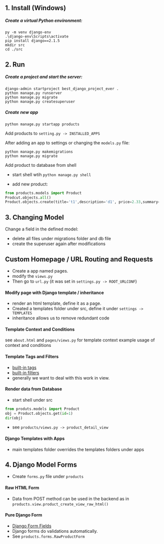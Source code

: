 ## 1. Install (Windows)

##### Create a virtual Python environment:
```
py -m venv django-env
.\django-env\Scripts\activate
pip install django==2.1.5
mkdir src
cd ./src
```

## 2. Run

##### Create a project and start the server:

```
django-admin startproject best_django_project_ever .
python manage.py runserver
python manage.py migrate
python manage.py createsuperuser
```
##### Create new app
```
python manage.py startapp products
```
Add products to ``setting.py -> INSTALLED_APPS``

After adding an app to settings or changing the ``models.py`` file:
```
python manage.py makemigrations
python manage.py migrate
```

Add product to database from shell

- start shell wtih ``python manage.py shell``

- add new product:

```python
from products.models import Product
Prodcut.objects.all()
Product.objects.create(title='t1',description='d1', price=2.33,summary='s1')
```

## 3. Changing Model

Change a field in the defined model:
- delete all files under migrations folder and db file 
- create the superuser again after modifications

## Custom Homepage / URL Routing and Requests

- Create a app named pages.
- modify the ``views.py``
- Then go to ``url.py`` (it was set in ``settings.py -> ROOT_URLCONF``)

#### Modify page with Django template / inheritance

- render an html template, define it as a page. 
- Created a templates folder under src, define it under ``settings -> TEMPLATES``
- inheritance allows us to remove redundant code

#### Template Context and Conditions

see ``about.html`` and ``pages/views.py`` for template context example usage of  context and conditions

#### Template Tags and Filters

- [built-in tags](https://docs.djangoproject.com/en/3.1/ref/templates/builtins/#built-in-tag-reference)
- [built-in filters](https://docs.djangoproject.com/en/3.1/ref/templates/builtins/#built-in-filter-reference)
- generally we want to deal with this work in view.

#### Render data from Database

- start shell under src
```python
from produts.models import Product
obj = Product.objects.get(id=1)
dir(obj)
```

- see ``products/views.py -> product_detail_view``

#### Django Templates with Apps

- main templates folder overrides the templates folders under apps


## 4. Django Model Forms

- Create  ``forms.py`` file under ``products``

#### Raw HTML Form

- Data from POST method can be used in the backend as in ``products.view.product_create_view_raw_html()``

#### Pure Django Form

- [Django Form Fields](https://docs.djangoproject.com/en/3.1/ref/forms/fields/)
- Django forms do validations automatically.
- See ``products.forms.RawProductForm``
